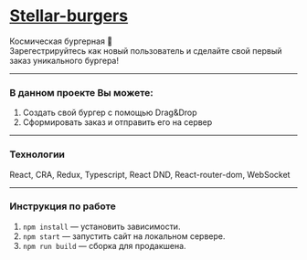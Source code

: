 # [Stellar-burgers](https://SKuranov22.github.io/react-stellar-burger)

Космическая бургерная 🍔  
Зарегестрируйтесь как новый пользователь и сделайте свой первый заказ уникального бургера!  
___
### В данном проекте Вы можете:
1. Cоздать свой бургер с помощью Drag&Drop
2. Сформировать заказ и отправить его на сервер
___
### Технологии
React, CRA, Redux, Typescript, React DND, React-router-dom, WebSocket
___
### Инструкция по работе
1. `npm install` — установить зависимости.
2. `npm start` — запустить сайт на локальном сервере.
3. `npm run build` — сборка для продакшена.

